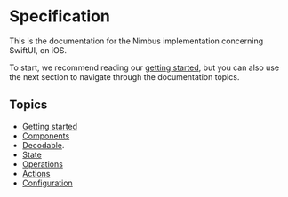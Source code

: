 # Specification
This is the documentation for the Nimbus implementation concerning SwiftUI, on iOS.

To start, we recommend reading our [getting started](getting-started.md), but you can also use the next section to navigate through the documentation
topics.

## Topics
- [Getting started](getting-started.md)
- [Components](component.md)
- [Decodable](decodable.md).
- [State](state.md)
- [Operations](operation.md)
- [Actions](action.md)
- [Configuration](configuration.md)
